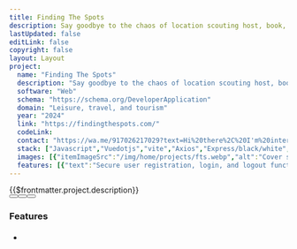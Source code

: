 ```yaml
---
title: Finding The Spots
description: Say goodbye to the chaos of location scouting host, book, and create in our spaces effortlessly.
lastUpdated: false
editLink: false
copyright: false
layout: Layout
project:
  name: "Finding The Spots"
  description: "Say goodbye to the chaos of location scouting host, book, and create in our spaces effortlessly."
  software: "Web"
  schema: "https://schema.org/DeveloperApplication"
  domain: "Leisure, travel, and tourism"
  year: "2024"
  link: "https://findingthespots.com/"
  codeLink: 
  contact: "https://wa.me/917026217029?text=Hi%20there%2C%20I'm%20interested%20in%20a%20custom%20code%20solution%20for%20"
  stack: ["Javascript","Vuedotjs","vite","Axios","Express/black/white","jsonwebtokens/black/white","stripe","nodedotjs","MongoDB","Git","github/black/white","Eslint","Prettier"]
  images: [{"itemImageSrc":"/img/home/projects/fts.webp","alt":"Cover screen for application page"}]
  features: [{"text":"Secure user registration, login, and logout functionality."},{"text":"Role-based access for general users, property owners, and admins."},{"text":"Search for properties/spots by type, country, city, and time."},{"text":"Advanced filters to refine search results based on user preferences."},{"text":"Detailed property pages with full image galleries and spot information."},{"text":"Booking request system with date, time, and duration selection."},{"text":"Free cancellation within 24 hours with redirection to spot listings."},{"text":"Seamless and secure payment processing via Stripe for confirmed bookings."},{"text":"Email notifications for booking and payment confirmations (users & owners)."},{"text":"Property owners can list new spots with images and details."},{"text":"Admin verification process for new spot submissions."},{"text":"Responsive, mobile-friendly interface for seamless access across devices."},{"text":"Integrated APIs for authentication, spot listing, booking, search, and payments."},{"text":"Scalable backend architecture to support future growth and features."}]
---
```

<div>
    <div class="col-12 ">
      <div class="my-2 text-l line-height-3">{{$frontmatter.project.description}}</div>
    </div>
    <div class="flex flex-column" itemscope itemtype="https://schema.org/SoftwareApplication">
      <div v-if="$frontmatter.project.images">
        <div class="card" v-if="$frontmatter.project.images.length != 1">
          <Galleria :value="$frontmatter.project.images" :responsiveOptions="responsiveOptions" :numVisible="5"
              :circular="true" :showItemNavigators="true" :showThumbnails="true" :pt="{
                  prevButton: { 'aria-label': 'Previous screen of project' },
                  nextButton: { 'aria-label': 'Next screen of project' }
              }">
              <template #item="slotProps">
                  <img :src="slotProps.item.itemImageSrc" :alt="slotProps.item.alt"
                      style="width: 100%; display: block" loading="eager" fetchpriority="high" />
              </template>
              <template #thumbnail="slotProps">
                  <img :src="slotProps.item.itemImageSrc" :alt="slotProps.item.alt" />
              </template>
          </Galleria>
        </div>
        <div class="card" v-else>
            <img :src="$frontmatter.project.images[0].itemImageSrc" :alt="$frontmatter.project.images[0].alt"
                style="width: 100%; display: block" loading="eager" fetchpriority="high" />
        </div>
      </div>
      <div class="col-12 ">
        <Stacks :stack="$frontmatter.project.stack" :other-skills="$frontmatter.project.otherSkills" />
      </div>
      <div class="col-12 pt-4">
        <link itemprop="applicationCategory" :href="$frontmatter.project.schema" />
        <div
          class="flex md:flex-row flex-column justify-content-center align-items-center gap-2 my-4 w-full max-w-96">
          <a v-if="$frontmatter.project.contact" :href="`$frontmatter.project.contact $frontmatter.project.name`" target="_blank"
              class="flex flex-row no-underline w-full">
              <Button label="Get Custom Code" icon="pi pi-inbox" severity="secondary" raised rounded
                  class="w-full" />
          </a>
          <a v-if="$frontmatter.project.link" :href="$frontmatter.project.link" target="_blank"
              class="flex flex-row no-underline w-full">
              <Button label="Live Demo" icon="pi pi-angle-double-right" severity="primary" raised
                  rounded class="w-full" />
          </a>
          <a v-if="$frontmatter.project.codeLink" :href="$frontmatter.project.codeLink" target="_blank"
              class="flex flex-row no-underline w-full">
              <Button label="Get Started" icon="pi pi-github" severity="secondary" raised rounded
                  class="w-full" />
          </a>
        </div>
      </div>
    </div>
</div>
<div class="flex flex-column px-4">
  <h3 class="my-2 text-l">Features</h3>
  <ul class="my-2 md:ml-3 text-sm">
    <li v-for="feature in $frontmatter.project.features" :key="feature.text"
      class="flex flex-row align-content-center line-height-3">
      <i class="pi pi-verified m-2 bg-primary" alt="arrow" style="font-size: 1rem;"></i>
      <h4 class="m-2 text-sm" v-html="feature.text"></h4>
    </li>
  </ul>
</div>

<script setup>
import { responsiveOptions } from "@data/responsive.js"
</script>
